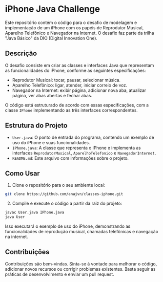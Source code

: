 # iPhone Java Challenge

Este repositório contém o código para o desafio de modelagem e implementação de um iPhone com os papéis de Reprodutor Musical, Aparelho Telefônico e Navegador na Internet. O desafio faz parte da trilha "Java Básico" da DIO (Digital Innovation One).

## Descrição

O desafio consiste em criar as classes e interfaces Java que representam as funcionalidades do iPhone, conforme as seguintes especificações:

- Reprodutor Musical: tocar, pausar, selecionar música.
- Aparelho Telefônico: ligar, atender, iniciar correio de voz.
- Navegador na Internet: exibir página, adicionar nova aba, atualizar página, ver abas abertas e fechar abas.

O código está estruturado de acordo com essas especificações, com a classe `IPhone` implementando as três interfaces correspondentes.

## Estrutura do Projeto

- `User.java`: O ponto de entrada do programa, contendo um exemplo de uso do iPhone e suas funcionalidades.
- `IPhone.java`: A classe que representa o iPhone e implementa as interfaces `ReprodutorMusical`, `AparelhoTelefonico` e `NavegadorInternet`.
- `README.md`: Este arquivo com informações sobre o projeto.

## Como Usar

1. Clone o repositório para o seu ambiente local:

```bash
git clone https://github.com/anajvn/classes-iphone.git
```

2. Compile e execute o código a partir da raiz do projeto:

```bash
javac User.java IPhone.java
java User
```

Isso executará o exemplo de uso do iPhone, demonstrando as funcionalidades de reprodução musical, chamadas telefônicas e navegação na internet.

## Contribuições

Contribuições são bem-vindas. Sinta-se à vontade para melhorar o código, adicionar novos recursos ou corrigir problemas existentes. Basta seguir as práticas de desenvolvimento e enviar um pull request.
